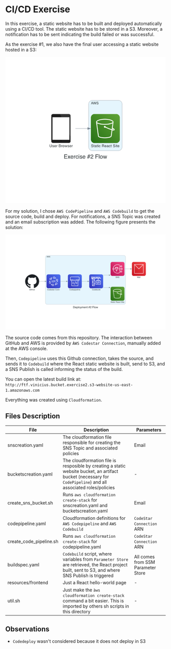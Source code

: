 # CI/CD Exercise

In this exercise, a static website has to be built and deployed automatically using a CI/CD tool. The static website has to be stored in a S3. Moreover, a notification has to be sent indicating the build failed or was successful.

As the exercise #1, we also have the final user accessing a static website hosted in a S3:

![alt text](https://github.com/vinixnan/cloudtest/blob/main/diagram/ex2.png?raw=true)

For my solution, I chose ```AWS CodePipeline``` and  ```AWS Codebuild``` to get the source code, build and deploy. For notifications, a SNS Topic was created and an email subscription was added. The following figure presents the solution:

![alt text](https://github.com/vinixnan/cloudtest/blob/main/diagram/ex2deploy.png?raw=true)

The source code comes from this repository. The interaction between GitHub and AWS is provided by ``ÀWS Codestar Connection``, manually added at the AWS console.

Then, ``Codepipeline`` uses this Github connection, takes the source, and sends it to ``Codebuild`` where the React static website is built, send to S3, and a SNS Publish is called informing the status of the build.

You can open the latest build link at:
```http://ftf.vinicius.bucket.exercise2.s3-website-us-east-1.amazonaws.com```

Everything was created using `Cloudformation`.

## Files Description

| File  | Description  | Parameters
|---|---|---|
| snscreation.yaml  | The cloudformation file responsible for creating the SNS Topic and associated policies  | Email |
| bucketscreation.yaml | The cloudformation file is resposible by creating a static website bucket, an artifact bucket (necessary for ```CodePipeline```) and all associated roles/policies  | - |
| create_sns_bucket.sh  | Runs `aws cloudformation create-stack` for  snscreation.yaml and bucketscreation.yaml | Email |
| codepipeline.yaml  | Cloudformation definitions for ``AWS Codepipeline`` and ``AWS Codebuild`` | ``CodeStar Connection`` ARN |
| create_code_pipeline.sh  | Runs `aws cloudformation create-stack` for codepipeline.yaml  | ``CodeStar Connection`` ARN |
| buildspec.yaml | ``Codebuild`` script, where variables from ``Parameter Store`` are retrieved, the React project built, sent to S3, and where SNS Publish is triggered | All comes from SSM Parameter Store |
| resources/frontend | Just a React hello-world page | - |
| util.sh| Just make the ``àws cloudformation create-stack`` command a bit easier. This is imported by others sh scripts in this directory | - |

## Observations

* ``Codedeploy`` wasn't considered because it does not deploy in S3
